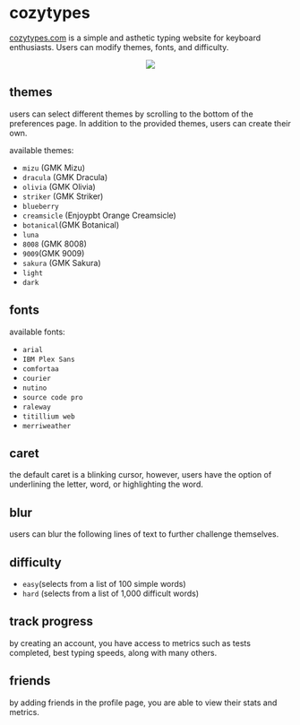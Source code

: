 # cozytypes
 [cozytypes.com](https://www.cozytypes.com) is a simple and asthetic typing website for keyboard enthusiasts. Users can modify themes, fonts, and difficulty. 
 

<p align="center">
  <img src="https://github.com/alexmcbrier/cozytypes/assets/58454148/172a7c7c-a051-4dc1-9bbe-ec95af63e8f5" />
</p>

## themes
users can select different themes by scrolling to the bottom of the preferences page. In addition to the provided themes, users can create their own.

available themes:

- `mizu` (GMK Mizu)
- `dracula` (GMK Dracula)
- `olivia` (GMK Olivia)
- `striker` (GMK Striker)
- `blueberry`
- `creamsicle` (Enjoypbt Orange Creamsicle)
- `botanical`(GMK Botanical)
- `luna`
- `8008` (GMK 8008)
- `9009`(GMK 9009)
- `sakura` (GMK Sakura)
- `light` 
- `dark`
## fonts
available fonts:
- `arial`
- `IBM Plex Sans`
- `comfortaa`
- `courier`
- `nutino`
- `source code pro`
- `raleway`
- `titillium web`
- `merriweather`
## caret
the default caret is a blinking cursor, however, users have the option of underlining the letter, word, or highlighting the word.
## blur
users can blur the following lines of text to further challenge themselves.
## difficulty
- `easy`(selects from a list of 100 simple words)
- `hard` (selects from a list of 1,000 difficult words)
## track progress
by creating an account, you have access to metrics such as tests completed, best typing speeds, along with many others.
## friends
by adding friends in the profile page, you are able to view their stats and metrics. 
